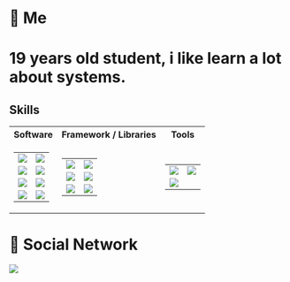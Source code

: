 # 📌 Me
19 years old student, i like learn a lot about systems.
=====

## Skills



<table>
  <tr>
    <th>
      Software
    </th>
    <th>
      Framework / Libraries
    </th>
    <th>
      Tools
    </th>
  <tr>
    <td>
      <table>
        <tr>
          <td><img src="https://img.shields.io/badge/C%23-239120?style=for-the-badge&logo=c-sharp&logoColor=white"/>
          </td>
          <td><img src="https://img.shields.io/badge/C%2B%2B-00599C?style=for-the-badge&logo=c%2B%2B&logoColor=white"/>
          </td>
        </tr>
        <tr>
          <td><img src="https://img.shields.io/badge/Java-ED8B00?style=for-the-badge&logo=java&logoColor=white"/></td>
          <td><img src="https://img.shields.io/badge/Kotlin-0095D5?&style=for-the-badge&logo=kotlin&logoColor=white"/>
          </td>
        </tr>
        <tr>
          <td><img src="https://img.shields.io/badge/PHP-777BB4?style=for-the-badge&logo=php&logoColor=white"/></td>
          <td><img src="https://img.shields.io/badge/Python-FFD43B?style=for-the-badge&logo=python&logoColor=blue"/>
          </td>
        </tr>
        <tr>
          <td><img src="https://img.shields.io/badge/HTML5-E34F26?style=for-the-badge&logo=html5&logoColor=white"/></td>
          <td><img src="https://img.shields.io/badge/CSS3-1572B6?style=for-the-badge&logo=css3&logoColor=white"/></td>
        </tr>
      </table>
    </td>
    <td>
      <table>
        <tr>
          <td><img src="https://img.shields.io/badge/.NET-512BD4?style=for-the-badge&logo=dotnet&logoColor=white"/></td>
          <td><img src="https://img.shields.io/badge/Nukkit-ED8B00?style=for-the-badge&logo=minecraft&logoColor=white"/></td>
        </tr>
        <tr>
          <td><img src="https://img.shields.io/badge/Docker-2CA5E0?style=for-the-badge&logo=docker&logoColor=white"/></td>
          <td><img src="https://img.shields.io/badge/Android-3DDC84?style=for-the-badge&logo=android&logoColor=white"/></td>
        </tr>
        <tr>
          <td><img src="https://img.shields.io/badge/discord.py-eded1d?style=for-the-badge&logo=discord&logoColor=white"/></td>
          <td><img src="https://img.shields.io/badge/opentk-0b79ef?style=for-the-badge&logo=opengl&logoColor=white"/></td>
        </tr>
      </table>
    </td>
    <td>
      <table>
        <tr>
          <td><img src="https://img.shields.io/badge/Microsoft%20SQL%20Server-CC2927?style=for-the-badge&logo=microsoft%20sql%20server&logoColor=white"/></td>
          <td><img src="https://img.shields.io/badge/MySQL-005C84?style=for-the-badge&logo=mysql&logoColor=white"/></td>
        </tr>
        <tr>
          <td><img src="https://img.shields.io/badge/Adobe%20Photoshop-31A8FF?style=for-the-badge&logo=Adobe%20Photoshop&logoColor=black"/></td>
        </tr>
      </table>
    </td>
  </tr>

</table>

# 📧 Social Network

<a target="_blank" href="https://twitter.com/AwesomeLawffy"><img src="https://img.shields.io/badge/Twitter-1DA1F2?style=for-the-badge&logo=twitter&logoColor=white"/></a>
